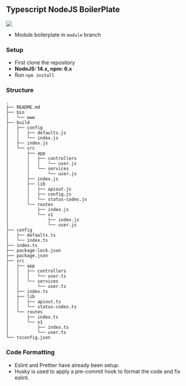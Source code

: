## Typescript NodeJS BoilerPlate

![](https://img.shields.io/badge/typescript-node-blue)

* Module boilerplate in `module` branch

### Setup

- First clone the repository
- <b>NodeJS: 14.x, npm: 6.x</b>
- Run `npm install`

### Structure

```
.
├── README.md
├── bin
│   └── www
├── build
│   ├── config
│   │   ├── defaults.js
│   │   └── index.js
│   ├── index.js
│   └── src
│       ├── app
│       │   ├── controllers
│       │   │   └── user.js
│       │   └── services
│       │       └── user.js
│       ├── index.js
│       ├── lib
│       │   ├── apiout.js
│       │   ├── config.js
│       │   └── status-codes.js
│       └── routes
│           ├── index.js
│           └── v1
│               ├── index.js
│               └── user.js
├── config
│   ├── defaults.ts
│   └── index.ts
├── index.ts
├── package-lock.json
├── package.json
├── src
│   ├── app
│   │   ├── controllers
│   │   │   └── user.ts
│   │   └── services
│   │       └── user.ts
│   ├── index.ts
│   ├── lib
│   │   ├── apiout.ts
│   │   └── status-codes.ts
│   └── routes
│       ├── index.ts
│       └── v1
│           ├── index.ts
│           └── user.ts
└── tsconfig.json
```

### Code Formatting

- Eslint and Prettier have already been setup.
- Husky is used to apply a pre-commit hook to format the code and fix eslint.
